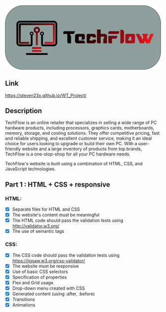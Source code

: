 ![](resources/logo_text.png)

## **Link**
https://steven23x.github.io/WT_Project/
## **Description**

TechFlow is an online retailer that specializes in selling a wide range of PC hardware products, including processors, graphics cards, motherboards, memory, storage, and cooling solutions. They offer competitive pricing, fast and reliable shipping, and excellent customer service, making it an ideal choice for users looking to upgrade or build their own PC. With a user-friendly website and a large inventory of products from top brands, TechFlow is a one-stop-shop for all your PC hardware needs.

TechFlow's website is built using a combination of HTML, CSS, and JavaScript technologies.

## **Part 1 : HTML + CSS + responsive**

### **HTML:**

- [X] Separate files for HTML and CSS
- [X] The website's content must be meaningful
- [X] The HTML code should pass the validation tests using http://validator.w3.org/
- [X] The use of semantic tags
  
### **CSS:**

- [X] The CSS code should pass the validation tests using https://jigsaw.w3.org/css-validator/
- [X] The website must be responsive
- [X] Use of basic CSS selectors
- [X] Specification of properties 
- [X] Flex and Grid usage
- [X] Drop-down menu created with CSS
- [X] Generated content (using :after, :before)
- [X] Transitions
- [X] Animations